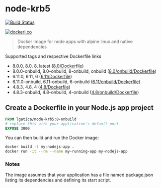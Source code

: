 # node-krb5

[![Build Status](https://travis-ci.org/lgaticaq/node-krb5.svg?branch=master)](https://travis-ci.org/lgaticaq/node-krb5)

[![dockeri.co](http://dockeri.co/image/lgatica/node-krb5)](https://hub.docker.com/r/lgatica/node-krb5/)

> Docker Image for node apps with alpine linux and native dependencies

Supported tags and respective Dockerfile links

- 8.0.0, 8.0, 8, latest ([8.0/Dockerfile](https://github.com/lgaticaq/node-krb5/blob/master/8.0.0/Dockerfile))
- 8.0.0-onbuild, 8.0-onbuild, 8-onbuild, onbuild ([8.0/onbuild/Dockerfile](https://github.com/lgaticaq/node-krb5/blob/master/8.0.0/onbuild/Dockerfile))
- 6.11.0, 6.11, 6 ([6.11/Dockerfile](https://github.com/lgaticaq/node-krb5/blob/master/6.11.0/Dockerfile))
- 6.11.0-onbuild, 6.11-onbuild, 6-onbuild ([6.11/onbuild/Dockerfile](https://github.com/lgaticaq/node-krb5/blob/master/6.11.0/onbuild/Dockerfile))
- 4.8.3, 4.8, 4 ([4.8/Dockerfile](https://github.com/lgaticaq/node-krb5/blob/master/4.8.3/Dockerfile))
- 4.8.3-onbuild, 4.8-onbuild, 4-onbuild ([4.8/onbuild/Dockerfile](https://github.com/lgaticaq/node-krb5/blob/master/4.8.3/onbuild/Dockerfile))

## Create a Dockerfile in your Node.js app project
```dockerfile
FROM lgatica/node-krb5:8-onbuild
# replace this with your application's default port
EXPOSE 3000
```

You can then build and run the Docker image:

```bash
docker build -t my-nodejs-app .
docker run -it --rm --name my-running-app my-nodejs-app
```

### Notes
The image assumes that your application has a file named package.json listing its dependencies and defining its start script.
